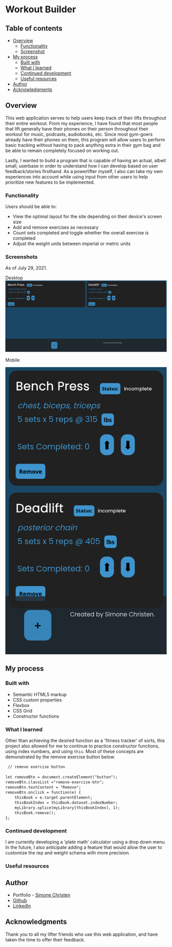 # Workout Builder


## Table of contents

- [Overview](#overview)
  - [Functionality](#functionality)
  - [Screenshot](#screenshot)
- [My process](#my-process)
  - [Built with](#built-with)
  - [What I learned](#what-i-learned)
  - [Continued development](#continued-development)
  - [Useful resources](#useful-resources)
- [Author](#author)
- [Acknowledgments](#acknowledgments)



## Overview
This web application serves to help users keep track of their lifts throughout their entire workout. From my experience, I have found that most people that lift generally have their phones on their person throughout their workout for music, podcasts, audiobooks, etc. Since most gym-goers already have their phones on them, this program will allow users to perform basic tracking without having to pack anything extra in their gym bag and be able to remain completely focused on working out.

Lastly, I wanted to build a program that is capable of having an actual, albeit small, userbase in order to understand how I can develop based on user feedback/stories firsthand. As a powerlifter myself, I also can take my own experiences into account while using input from other users to help prioritize new features to be implemented.

### Functionality

Users should be able to:

- View the optimal layout for the site depending on their device's screen size
- Add and remove exercises as necessary
- Count sets completed and toggle whether the overall exercise is completed
- Adjust the weight units between imperial or metric units


### Screenshots

As of July 29, 2021.

Desktop
![Screenshot: Desktop](/images/desktop-screenshot.png)



Mobile


![Screenshot: Mobile](/images/mobile-screenshot.png)



## My process

### Built with

- Semantic HTML5 markup
- CSS custom properties
- Flexbox
- CSS Grid
- Constructor functions


### What I learned

Other than achieving the desired function as a 'fitness tracker' of sorts, this project also allowed for me to continue to practice constructor functions, using index numbers, and using `this`. Most of these concepts are demonstrated by the remove exercise button below.
```
 // remove exercise button

let removeBtn = document.createElement("button");
removeBtn.classList ="remove-exercise-btn";
removeBtn.textContent = "Remove";
removeBtn.onclick = function(e) {
    thisBook = e.target.parentElement;
    thisBookIndex = thisBook.dataset.indexNumber;
    myLibrary.splice(myLibrary[thisBookIndex], 1);
    thisBook.remove();
};
```

### Continued development

I am currently developing a 'plate math' calculator using a drop down menu. In the future, I also anticipate adding a feature that would allow the user to customize the rep and weight schema with more precision.


### Useful resources




## Author

- Portfolio - [Simone Christen](https://sunnfast.github.io/)
- [Github](https://www.github.com/Sunnfast)
- [LinkedIn](https://www.linkedin.com/in/simonechristen/)



## Acknowledgments
Thank you to all my lifter friends who use this web application, and have taken the time to offer their feedback.






